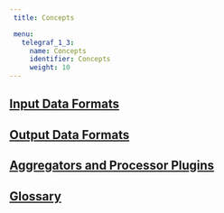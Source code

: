 ```yaml
---
 title: Concepts

 menu:
   telegraf_1_3:
     name: Concepts
     identifier: Concepts
     weight: 10
---
```


## [Input Data Formats](/telegraf/v1.3/concepts/data_formats_input/)

## [Output Data Formats](/telegraf/v1.3/concepts/data_formats_output/)

## [Aggregators and Processor Plugins](/telegraf/v1.3/concepts/aggregator_processor_plugins/)

## [Glossary](/telegraf/v1.3/concepts/glossary/)
